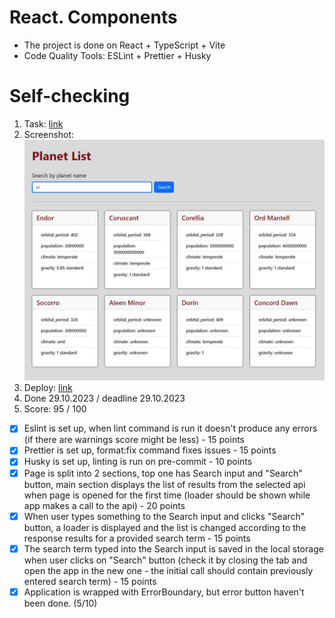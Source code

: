 # React. Components
- The project is done on React + TypeScript + Vite
- Code Quality Tools: ESLint + Prettier + Husky
# Self-checking
1. Task: [link](https://github.com/rolling-scopes-school/tasks/tree/master/react/modules/module01)
2. Screenshot: ![](https://github.com/Mali-zi/star-wars/blob/star-wars/src/img/star-wars.JPG)
3. Deploy: [link](https://mali-zi-components.netlify.app/)
4. Done 29.10.2023 / deadline 29.10.2023
5. Score: 95 / 100

- [x] Eslint is set up, when lint command is run it doesn't produce any errors (if there are warnings score might be less) - 15 points
 - [x] Prettier is set up, format:fix command fixes issues - 15 points
 - [x] Husky is set up, linting is run on pre-commit - 10 points
 - [x] Page is split into 2 sections, top one has Search input and "Search" button, main section displays the list of results from the selected api when page is opened for the first time (loader should be shown while app makes a call to the api) - 20 points
- [x] When user types something to the Search input and clicks "Search" button, a loader is displayed and the list is changed according to the response results for a provided search term - 15 points
- [x] The search term typed into the Search input is saved in the local storage when user clicks on "Search" button (check it by closing the tab and open the app in the new one - the initial call should contain previously entered search term) - 15 points
- [x] Application is wrapped with ErrorBoundary, but error button haven't been done. (5/10)
